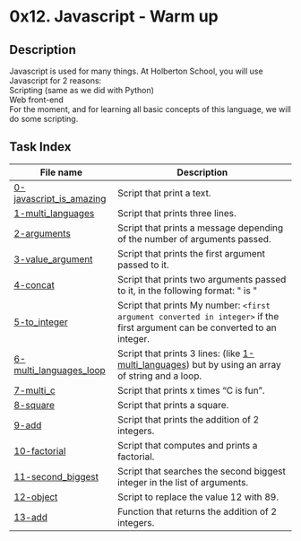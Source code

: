 # 0x12. Javascript - Warm up

## Description

Javascript is used for many things. At Holberton School, you will use Javascript for 2 reasons:<br>
    Scripting (same as we did with Python)<br>
    Web front-end<br>
For the moment, and for learning all basic concepts of this language, we will do some scripting. 

## Task Index
|File name              |Description                         |
|-----------------------|------------------------------------|
|[0-javascript_is_amazing](0-javascript_is_amazing.js)|Script that print a text.|
|[1-multi_languages](1-multi_languages.js)|Script that prints three lines.|
|[2-arguments](2-arguments.js)|Script that prints a message depending of the number of arguments passed.|
|[3-value_argument](3-value_argument.js)|Script that prints the first argument passed to it.|
|[4-concat](4-concat.js)|Script that prints two arguments passed to it, in the following format: " is "|
|[5-to_integer](5-to_integer.js)|Script that prints My number: `<first argument converted in integer>` if the first argument can be converted to an integer.|
|[6-multi_languages_loop](6-multi_languages_loop.js)|Script that prints 3 lines: (like [1-multi_languages](1-multi_languages.js)) but by using an array of string and a loop.|
|[7-multi_c](7-multi_c.js)|Script that prints x times “C is fun”.|
|[8-square](8-square.js)|Script that prints a square.|
|[9-add](9-add.js)|Script that prints the addition of 2 integers.|
|[10-factorial](10-factorial.js)|Script that computes and prints a factorial.|
|[11-second_biggest](11-second_biggest.js)|Script that searches the second biggest integer in the list of arguments.|
|[12-object](12-object.js)|Script to replace the value 12 with 89.|
|[13-add](13-add.js)|Function that returns the addition of 2 integers.|
